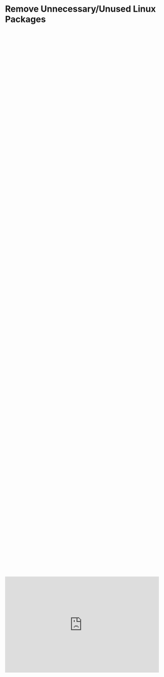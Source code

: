 # Remove Unnecessary/Unused Linux Packages

<div style="display: flex; justify-content: center; align-items: center; height: 100%;">
    <iframe width="560" height="315" src="https://www.youtube.com/embed/ZhWuQGhrsaM?si=CCc_nQW4KJl0I07V" frameborder="0" allow="accelerometer; autoplay; clipboard-write; encrypted-media; gyroscope; picture-in-picture" allowfullscreen></iframe>
</div>

This section is super quick and basic, but you should definitely know about it. Bloat software or unattended packages can have vulnerabilities in them, which can lead to opportunities for malicious hackers to find them, exploit them, and gain access to your system.

On a Debian server, removing unnecessary packages can be done using the apt package manager. You can use apt remove to uninstall a package, and apt purge to uninstall a package and remove its configuration files as well. For automatically identifying and removing unused packages, apt autoremove can be used, and de-orphan can help find and remove orphaned packages.

```
sudo apt autoremove
sudo apt autoclean
sudo apt clean
```

## Follow Us on Social Media

[YouTube](https://www.youtube.com/@learntohomelab)

[Discord](https://discord.gg/6MsHSJWZpH)

[Reddit](https://www.reddit.com/r/learntohomelab/)

[Rumble](https://rumble.com/c/c-7585051)